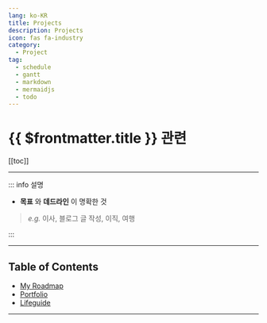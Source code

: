 ```yaml
---
lang: ko-KR
title: Projects
description: Projects
icon: fas fa-industry
category:
  - Project
tag:
  - schedule
  - gantt
  - markdown
  - mermaidjs
  - todo
---
```


# {{ $frontmatter.title }} 관련

[[toc]]

---

::: info 설명

- __목표__ 와 __데드라인__ 이 명확한 것
> _e.g._ 이사, 블로그 글 작성, 이직, 여행

:::

---

## Table of Contents

- [<FontIcon icon="fas fa-flag-checkered"/>My Roadmap](roadmap/README.md)
- [<FontIcon icon="fa-brands fa-fort-awesome"/>Portfolio](portfolio/README.md)
- [<FontIcon icon="fas fa-compass"/>Lifeguide](lifeguide/README.md)


---

<TagLinks />